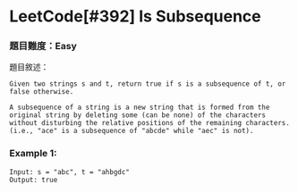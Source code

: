 # LeetCode[#392] Is Subsequence 
### 題目難度：Easy
題目敘述：
```
Given two strings s and t, return true if s is a subsequence of t, or false otherwise.

A subsequence of a string is a new string that is formed from the original string by deleting some (can be none) of the characters without disturbing the relative positions of the remaining characters. (i.e., "ace" is a subsequence of "abcde" while "aec" is not).
```
### Example 1:
```
Input: s = "abc", t = "ahbgdc"
Output: true
```